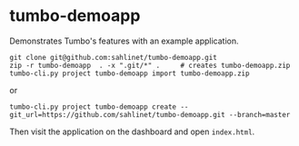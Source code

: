 # tumbo-demoapp

Demonstrates Tumbo's features with an example application.

    git clone git@github.com:sahlinet/tumbo-demoapp.git
    zip -r tumbo-demoapp  . -x ".git/*" .     # creates tumbo-demoapp.zip
    tumbo-cli.py project tumbo-demoapp import tumbo-demoapp.zip

or

    tumbo-cli.py project tumbo-demoapp create --git_url=https://github.com/sahlinet/tumbo-demoapp.git --branch=master

Then visit the application on the dashboard and open `index.html`.

